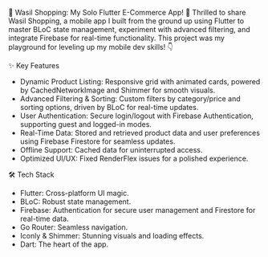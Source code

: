 🚀 Wasil Shopping: My Solo Flutter E-Commerce App! 🛒 
Thrilled to share Wasil Shopping, a mobile app I built from the ground up using Flutter to master BLoC state management, experiment with advanced filtering, and integrate Firebase for real-time functionality. This project was my playground for leveling up my mobile dev skills! 👇 

✨ Key Features
- Dynamic Product Listing: Responsive grid with animated cards, powered by CachedNetworkImage and Shimmer for smooth visuals. 
- Advanced Filtering & Sorting: Custom filters by category/price and sorting options, driven by BLoC for real-time updates. 
- User Authentication: Secure login/logout with Firebase Authentication, supporting guest and logged-in modes. 
- Real-Time Data: Stored and retrieved product data and user preferences using Firebase Firestore for seamless updates. 
- Offline Support: Cached data for uninterrupted access. 
- Optimized UI/UX: Fixed RenderFlex issues for a polished experience.

🛠 Tech Stack
- Flutter: Cross-platform UI magic. 
- BLoC: Robust state management. 
- Firebase: Authentication for secure user management and Firestore for real-time data. 
- Go Router: Seamless navigation. 
- Iconly & Shimmer: Stunning visuals and loading effects. 
- Dart: The heart of the app.
